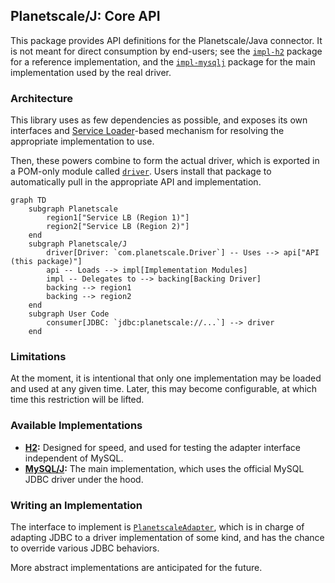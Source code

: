 
## Planetscale/J: Core API

This package provides API definitions for the Planetscale/Java connector. It is not meant for direct consumption
by end-users; see the [`impl-h2`][1] package for a reference implementation, and the [`impl-mysqlj`][2] package
for the main implementation used by the real driver.

### Architecture

This library uses as few dependencies as possible, and exposes its own interfaces and [Service Loader][3]-based
mechanism for resolving the appropriate implementation to use.

Then, these powers combine to form the actual driver, which is exported in a POM-only module called [`driver`][4].
Users install that package to automatically pull in the appropriate API and implementation.

```mermaid
graph TD
    subgraph Planetscale
        region1["Service LB (Region 1)"]
        region2["Service LB (Region 2)"]
    end
    subgraph Planetscale/J
        driver[Driver: `com.planetscale.Driver`] -- Uses --> api["API (this package)"]
        api -- Loads --> impl[Implementation Modules]
        impl -- Delegates to --> backing[Backing Driver]
        backing --> region1
        backing --> region2
    end
    subgraph User Code
        consumer[JDBC: `jdbc:planetscale://...`] --> driver
    end

```

### Limitations

At the moment, it is intentional that only one implementation may be loaded and used at any given time. Later, this may
become configurable, at which time this restriction will be lifted.

### Available Implementations

- **[H2][6]:** Designed for speed, and used for testing the adapter interface independent of MySQL.
- **[MySQL/J][7]:** The main implementation, which uses the official MySQL JDBC driver under the hood.

### Writing an Implementation

The interface to implement is [`PlanetscaleAdapter`][5], which is in charge of adapting JDBC to a driver implementation
of some kind, and has the chance to override various JDBC behaviors.

More abstract implementations are anticipated for the future.

[1]: ../impl-h2
[2]: ../impl-mysqlj
[3]: https://docs.oracle.com/javase/8/docs/api/java/util/ServiceLoader.html
[4]: ../driver
[5]: src/main/jvm/com/planetscale/jvm/PlanetscaleAdapter.kt
[6]: ../impl-h2
[7]: ../impl-mysqlj

